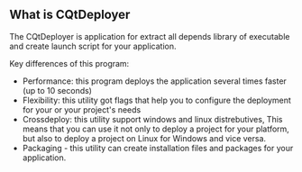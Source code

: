 ## What is CQtDeployer
The CQtDeployer is application for extract all depends library of executable and create launch script for your application.

Key differences of this program:
* Performance: this program deploys the application several times faster (up to 10 seconds)
* Flexibility: this utility got flags that help you to configure the deployment for your or your project's needs
* Crossdeploy: this utility support windows and linux distrebutives, This means that you can use it not only to deploy a project for your platform, but also to deploy a project on Linux for Windows and vice versa.
* Packaging - this utility can create installation files and packages for your application.
